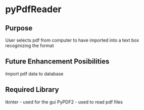 # pyPdfReader

## Purpose
User selects pdf from computer to have imported into a text box recoginizing the format

## Future Enhancement Posibilities
Import pdf data to database

## Required Library
tkinter - used for the gui 
PyPDF2 - used to read pdf files


